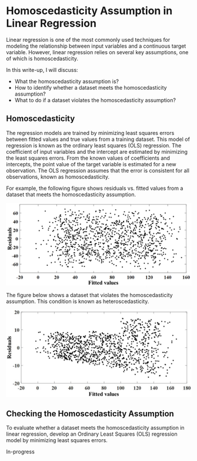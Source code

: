 # Homoscedasticity Assumption in Linear Regression
Linear regression is one of the most commonly used techniques for modeling the relationship between input variables and a continuous target variable. However, linear regression relies on several key assumptions, one of which is homoscedasticity.

In this write-up, I will discuss:
* What the homoscedasticity assumption is?
* How to identify whether a dataset meets the homoscedasticity assumption?
* What to do if a dataset violates the homoscedasticity assumption?
## Homoscedasticity
The regression models are trained by minimizing least squares errors between fitted values and true values from a training dataset. This model of regression is known as the ordinary least squares (OLS) regression. The coefficient of input variables and the intercept are estimated by minimizing the least squares errors. From the known values of coefficients and intercepts, the point value of the target variable is estimated for a new observation. The OLS regression assumes that the error is consistent for all observations, known as homoscedasticity. 

For example, the following figure shows residuals vs. fitted values from a dataset that meets the homoscedasticity assumption.

![image alt](https://github.com/adeyie/homoscedasticity/blob/50cebaafa85242bf6f60e32f5bd85b153b3ae5c3/homoscedasticity.png)

The figure below shows a dataset that violates the homoscedasticity assumption. This condition is known as heteroscedasticity.

![image alt](https://github.com/adeyie/homoscedasticity/blob/9d4d0c974b65510b6fadee4994b89952a2be59b8/heteroscedasticity.png)

##  Checking the Homoscedasticity Assumption
To evaluate whether a dataset meets the homoscedasticity assumption in linear regression, develop an Ordinary Least Squares (OLS) regression model by minimizing least squares errors.  

In-progress
